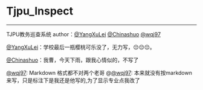 # Tjpu_Inspect
---
TJPU教务巡查系统
author：[@YangXuLei](https://github.com/YangXuLei) [@Chinashuo](http://github.com/Chinashuo) [@wqj97](https://github.com/wqj97)


[@YangXuLei](https://github.com/YangXuLei)：学校最后一瓶樱桃可乐没了，无力写，😔😔😔。

[@Chinashuo](http://github.com/Chinashuo)：我曹，今天下雨，跟我心情似的，不写了

[@wqj97](https://github.com/wqj97): Markdown 格式都不对两个老哥
  @[@wqj97](https://github.com/wqj97): 本来就没有按markdown来写，只是标注下是我还是他写的,为了显示专业点我改了
